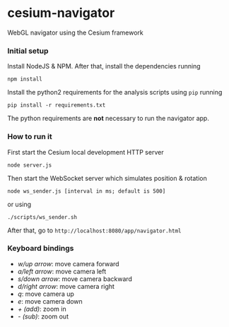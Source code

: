 # cesium-navigator
WebGL navigator using the Cesium framework

### Initial setup
Install NodeJS & NPM. After that, install the dependencies running
```{r, engine='bash', code_block_name}
npm install
```
Install the python2 requirements for the analysis scripts using `pip` running
```{r, engine='bash', code_block_name}
pip install -r requirements.txt
```
The python requirements are **not** necessary to run the navigator app.

### How to run it
First start the Cesium local development HTTP server
```{r, engine='bash', code_block_name}
node server.js
```

Then start the WebSocket server which simulates position & rotation
```{r, engine='bash', code_block_name}
node ws_sender.js [interval in ms; default is 500]
```

or using
```{r, engine='bash', code_block_name}
./scripts/ws_sender.sh
```

After that, go to `http://localhost:8080/app/navigator.html`

### Keyboard bindings
* _w/up arrow_: move camera forward
* _a/left arrow_: move camera left
* _s/down arrow_: move camera backward
* _d/right arrow_: move camera right
* _q_: move camera up
* _e_: move camera down
* _\+ (add)_: zoom in
* _\- (sub)_: zoom out
